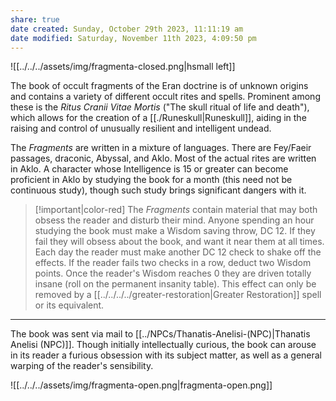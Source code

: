 ```yaml
---
share: true
date created: Sunday, October 29th 2023, 11:11:19 am
date modified: Saturday, November 11th 2023, 4:09:50 pm
---
```


![[../../../assets/img/fragmenta-closed.png|hsmall left]]

The book of occult fragments of the Eran doctrine is of unknown origins and contains a variety of different occult rites and spells. Prominent among these is the *Ritus Cranii Vitae Mortis* ("The skull ritual of life and death"), which allows for the creation of a [[./Runeskull|Runeskull]], aiding in the raising and control of unusually resilient and intelligent undead. 

The *Fragments* are written in a mixture of languages. There are Fey/Faeir passages, draconic, Abyssal, and Aklo. Most of the actual rites are written in Aklo. A character whose Intelligence is 15 or greater can become proficient in Aklo by studying the book for a month (this need not be continuous study), though such study brings significant dangers with it. 

> [!important|color-red]
> The *Fragments* contain material that may both obsess the reader and disturb their mind. Anyone spending an hour studying the book must make a Wisdom saving throw, DC 12. If they fail they will obsess about the book, and want it near them at all times. Each day the reader must make another DC 12 check to shake off the effects. If the reader fails two checks in a row, deduct two Wisdom points. Once the reader's Wisdom reaches 0 they are driven totally insane (roll on the permanent insanity table). This effect can only be removed by a [[../../../../greater-restoration|Greater Restoration]] spell or its equivalent. 



---

The book was sent via mail to [[../NPCs/Thanatis-Anelisi-(NPC)|Thanatis Anelisi (NPC)]]. Though initially intellectually curious, the book can arouse in its reader a furious obsession with its subject matter, as well as a general warping of the reader's sensibility. 

![[../../../assets/img/fragmenta-open.png|fragmenta-open.png]]

